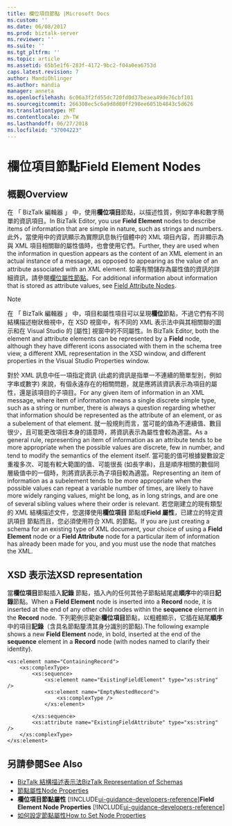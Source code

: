 ```yaml
---
title: 欄位項目節點 |Microsoft Docs
ms.custom: ''
ms.date: 06/08/2017
ms.prod: biztalk-server
ms.reviewer: ''
ms.suite: ''
ms.tgt_pltfrm: ''
ms.topic: article
ms.assetid: 65b5e1f6-283f-4172-9bc2-f04a0ea6753d
caps.latest.revision: 7
author: MandiOhlinger
ms.author: mandia
manager: anneta
ms.openlocfilehash: 6c06a3f2fd55dc720fd0d37beaea49de76cbf101
ms.sourcegitcommit: 266308ec5c6a9d8d80ff298ee6051b4843c5d626
ms.translationtype: MT
ms.contentlocale: zh-TW
ms.lasthandoff: 06/27/2018
ms.locfileid: "37004223"
---
```

# <a name="field-element-nodes"></a><span data-ttu-id="e11f5-102">欄位項目節點</span><span class="sxs-lookup"><span data-stu-id="e11f5-102">Field Element Nodes</span></span>

## <a name="overview"></a><span data-ttu-id="e11f5-103">概觀</span><span class="sxs-lookup"><span data-stu-id="e11f5-103">Overview</span></span>
<span data-ttu-id="e11f5-104">在 「 BizTalk 編輯器 」 中，使用**欄位項目**節點，以描述性質，例如字串和數字簡單的資訊項目。</span><span class="sxs-lookup"><span data-stu-id="e11f5-104">In BizTalk Editor, you use **Field Element** nodes to describe items of information that are simple in nature, such as strings and numbers.</span></span> <span data-ttu-id="e11f5-105">此外，當使用中的資訊顯示為實際訊息執行個體中的 XML 項目內容，而非顯示為與 XML 項目相關聯的屬性值時，也會使用它們。</span><span class="sxs-lookup"><span data-stu-id="e11f5-105">Further, they are used when the information in question appears as the content of an XML element in an actual instance of a message, as opposed to appearing as the value of an attribute associated with an XML element.</span></span> <span data-ttu-id="e11f5-106">如需有關儲存為屬性值的資訊的詳細資訊，請參閱[欄位屬性節點](../core/field-attribute-nodes.md)。</span><span class="sxs-lookup"><span data-stu-id="e11f5-106">For additional information about information that is stored as attribute values, see [Field Attribute Nodes](../core/field-attribute-nodes.md).</span></span>  

> [!NOTE]
>  <span data-ttu-id="e11f5-107">在 「 BizTalk 編輯器 」 中，項目和屬性項目可以呈現**欄位**節點，不過它們有不同結構描述樹狀檢視中，在 XSD 視窗中，有不同的 XML 表示法中與其相關聯的圖示和在 Visual Studio 的 [屬性] 視窗中的不同屬性。</span><span class="sxs-lookup"><span data-stu-id="e11f5-107">In BizTalk Editor, both the element and attribute elements can be represented by a **Field** node, although they have different icons associated with them in the schema tree view, a different XML representation in the XSD window, and different properties in the Visual Studio Properties window.</span></span>  

 <span data-ttu-id="e11f5-108">對於 XML 訊息中任一項指定資訊 (此處的資訊是指單一不連續的簡單型別，例如字串或數字) 來說，有個永遠存在的相關問題，就是應將該資訊表示為項目的屬性，還是該項目的子項目。</span><span class="sxs-lookup"><span data-stu-id="e11f5-108">For any given item of information in an XML message, where item of information means a single discrete simple type, such as a string or number, there is always a question regarding whether that information should be represented as the attribute of an element, or as a subelement of that element.</span></span> <span data-ttu-id="e11f5-109">就一般規則而言，當可能的值為不連續值、數目很少，且可能更改項目本身的語意時，將資訊表示為屬性會較為適當。</span><span class="sxs-lookup"><span data-stu-id="e11f5-109">As a general rule, representing an item of information as an attribute tends to be more appropriate when the possible values are discrete, few in number, and tend to modify the semantics of the element itself.</span></span> <span data-ttu-id="e11f5-110">當可能的值可根據變數設定重複多次、可能有較大範圍的值、可能很長 (如長字串)，且是順序相關的數個同層級值中的一個時，則將資訊表示為子項目較為適當。</span><span class="sxs-lookup"><span data-stu-id="e11f5-110">Representing an item of information as a subelement tends to be more appropriate when the possible values can repeat a variable number of times, are likely to have more widely ranging values, might be long, as in long strings, and are one of several sibling values where their order is relevant.</span></span> <span data-ttu-id="e11f5-111">若您剛建立的現有類型的 XML 結構描述文件，您選擇使用**欄位項目** 節點或**Field 屬性**，已建立的特定資訊項目 節點而且，您必須使用符合 XML 的節點。</span><span class="sxs-lookup"><span data-stu-id="e11f5-111">If you are just creating a schema for an existing type of XML document, your choice of using a **Field Element** node or a **Field Attribute** node for a particular item of information has already been made for you, and you must use the node that matches the XML.</span></span>  

## <a name="xsd-representation"></a><span data-ttu-id="e11f5-112">XSD 表示法</span><span class="sxs-lookup"><span data-stu-id="e11f5-112">XSD representation</span></span>  
 <span data-ttu-id="e11f5-113">當**欄位項目**節點插入**記錄** 節點，插入內的任何其他子節點結尾處**順序**中的項目**記錄**節點。</span><span class="sxs-lookup"><span data-stu-id="e11f5-113">When a **Field Element** node is inserted into a **Record** node, it is inserted at the end of any other child nodes within the **sequence** element in the **Record** node.</span></span> <span data-ttu-id="e11f5-114">下列範例示範新**欄位項目**節點，以粗體顯示，它插在結尾**順序**中的項目**記錄**（含具名節點釐清其身分識別的節點).</span><span class="sxs-lookup"><span data-stu-id="e11f5-114">The following example shows a new **Field Element** node, in bold, inserted at the end of the **sequence** element in a **Record** node (with nodes named to clarify their identity).</span></span>  

```  
<xs:element name="ContainingRecord">  
    <xs:complexType>  
        <xs:sequence>  
            <xs:element name="ExistingFieldElement" type="xs:string" />  
            <xs:element name="EmptyNestedRecord">  
                <xs:complexType />  
            </xs:element>  

        </xs:sequence>  
        <xs:attribute name="ExistingFieldAttribute" type="xs:string" />  
    </xs:complexType>  
</xs:element>  

```  

## <a name="see-also"></a><span data-ttu-id="e11f5-115">另請參閱</span><span class="sxs-lookup"><span data-stu-id="e11f5-115">See Also</span></span>  
- [<span data-ttu-id="e11f5-116">BizTalk 結構描述表示法</span><span class="sxs-lookup"><span data-stu-id="e11f5-116">BizTalk Representation of Schemas</span></span>](../core/biztalk-representation-of-schemas.md)   
- [<span data-ttu-id="e11f5-117">節點屬性</span><span class="sxs-lookup"><span data-stu-id="e11f5-117">Node Properties</span></span>](../core/node-properties.md)   
- <span data-ttu-id="e11f5-118">**欄位項目節點屬性** [!INCLUDE[ui-guidance-developers-reference](../includes/ui-guidance-developers-reference.md)]</span><span class="sxs-lookup"><span data-stu-id="e11f5-118">**Field Element Node Properties** [!INCLUDE[ui-guidance-developers-reference](../includes/ui-guidance-developers-reference.md)]</span></span>
- [<span data-ttu-id="e11f5-119">如何設定節點屬性</span><span class="sxs-lookup"><span data-stu-id="e11f5-119">How to Set Node Properties</span></span>](../core/how-to-set-node-properties.md)
